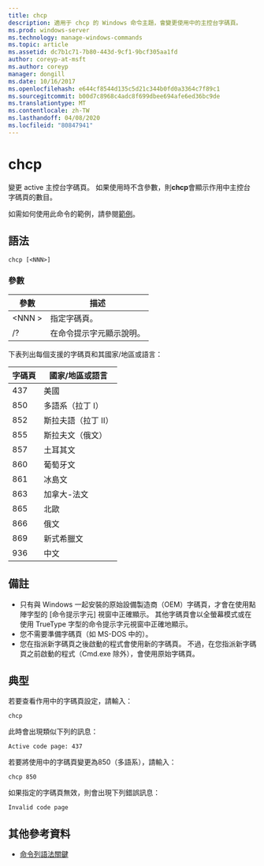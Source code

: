 ```yaml
---
title: chcp
description: 適用于 chcp 的 Windows 命令主題，會變更使用中的主控台字碼頁。
ms.prod: windows-server
ms.technology: manage-windows-commands
ms.topic: article
ms.assetid: dc7b1c71-7b80-443d-9cf1-9bcf305aa1fd
author: coreyp-at-msft
ms.author: coreyp
manager: dongill
ms.date: 10/16/2017
ms.openlocfilehash: e644cf8544d135c5d21c344b0fd0a3364c7f89c1
ms.sourcegitcommit: b00d7c8968c4adc8f699dbee694afe6ed36bc9de
ms.translationtype: MT
ms.contentlocale: zh-TW
ms.lasthandoff: 04/08/2020
ms.locfileid: "80847941"
---
```

# <a name="chcp"></a>chcp

變更 active 主控台字碼頁。 如果使用時不含參數，則**chcp**會顯示作用中主控台字碼頁的數目。

如需如何使用此命令的範例，請參閱[範例](#BKMK_examples)。

## <a name="syntax"></a>語法

```
chcp [<NNN>]
```

### <a name="parameters"></a>參數

|參數|描述|
|---------|-----------|
|\<NNN >|指定字碼頁。|
|/?|在命令提示字元顯示說明。|

下表列出每個支援的字碼頁和其國家/地區或語言：

|字碼頁|國家/地區或語言|
|---------|--------------------------|
|437|美國|
|850|多語系（拉丁 I）|
|852|斯拉夫語（拉丁 II）|
|855|斯拉夫文（俄文）|
|857|土耳其文|
|860|葡萄牙文|
|861|冰島文|
|863|加拿大-法文|
|865|北歐|
|866|俄文|
|869|新式希臘文|
|936|中文|

## <a name="remarks"></a>備註

-   只有與 Windows 一起安裝的原始設備製造商（OEM）字碼頁，才會在使用點陣字型的 [命令提示字元] 視窗中正確顯示。 其他字碼頁會以全螢幕模式或在使用 TrueType 字型的命令提示字元視窗中正確地顯示。
-   您不需要準備字碼頁（如 MS-DOS 中的）。
-   您在指派新字碼頁之後啟動的程式會使用新的字碼頁。 不過，在您指派新字碼頁之前啟動的程式（Cmd.exe 除外），會使用原始字碼頁。

## <a name="examples"></a><a name=BKMK_examples></a>典型

若要查看作用中的字碼頁設定，請輸入：
```
chcp
```
此時會出現類似下列的訊息：

`Active code page: 437`

若要將使用中的字碼頁變更為850（多語系），請輸入：
```
chcp 850
```
如果指定的字碼頁無效，則會出現下列錯誤訊息：

`Invalid code page`

## <a name="additional-references"></a>其他參考資料

- [命令列語法關鍵](command-line-syntax-key.md)
